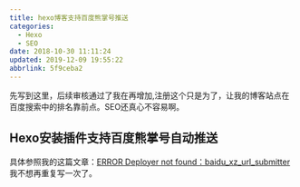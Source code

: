 ```yaml
---
title: hexo博客支持百度熊掌号推送
categories: 
  - Hexo
  - SEO
date: 2018-10-30 11:11:24
updated: 2019-12-09 19:55:22
abbrlink: 5f9ceba2
---
```

先写到这里，后续审核通过了我在再增加,注册这个只是为了，让我的博客站点在百度搜索中的排名靠前点。SEO还真心不容易啊。
## Hexo安装插件支持百度熊掌号自动推送 ##
具体参照我的这篇文章：[ERROR Deployer not found：baidu_xz_url_submitter](https://www.lansheng.net.cn/blog/2740f49f/)
我不想再重复写一次了。
